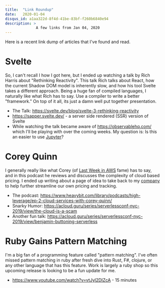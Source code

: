 ```yaml
---
title:  "Link Roundup"
date:   2020-01-04
disqus_id: a1aa322d-8f4d-41be-83bf-f260b6840e94
description: >
              A few links from Jan 04, 2020
---
```


Here is a recent link dump of articles that I've found and read.

# Svelte

So, I can't recall I how I got here, but I ended up watching a talk by Rich Harris about "Rethinking Reactivity". This talk Rich talks about React, how the current Shadow DOM model is inherently slow, and how his tool Svelte takes a different approach. Being a huge fan of compiled languages, I naturally like what Rich has to say. Use a compiler to write a better "framework." On top of it all, its just a damn well put together presentation.

- The Talk: https://svelte.dev/blog/svelte-3-rethinking-reactivity
- https://sapper.svelte.dev/ - a server side rendered (SSR) version of Svelte
- While watching the talk became aware of https://observablehq.com/ which I'll be playing with over the coming weeks. My question is: Is this an easier to use [Jupyter](https://jupyter.org/)?

# Corey Quinn

I generally really like what Corey (of [Last Week in AWS](https://www.lastweekinaws.com/) fame) has to say, and in this podcast he reviews and discusses the complexity of cloud based pricing. I ended up writing about a page of idea to take back to my [company](https://bonsai.io) to help further streamline our own pricing and tracking.

- The podcast: https://www.heavybit.com/library/podcasts/high-leverage/ep-2-cloud-services-with-corey-quinn/
- Snarky Humor: https://acloud.guru/series/serverlessconf-nyc-2019/view/the-cloud-is-a-scam
- Another fun talk: https://acloud.guru/series/serverlessconf-nyc-2019/view/benjamin-buttoning-serverless

# Ruby Gains Pattern Matching

I'm a big fan of a programming feature called "pattern matching". I've often missed pattern matching in ruby after fresh dive into Rust, F#, clojure, or any other language that has this feature. Work is largely a ruby shop so this upcoming release is looking to be a fun update for me.

- https://www.youtube.com/watch?v=vtJyl2DIZcA - 15 minutes


